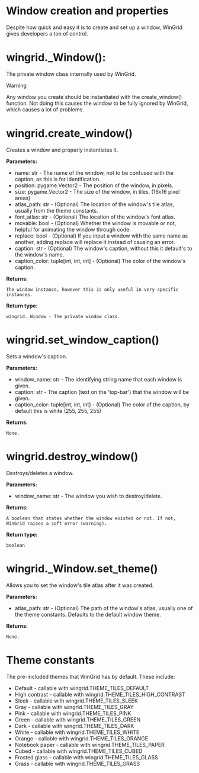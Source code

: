 # Window creation and properties

Despite how quick and easy it is to create and set up a window, WinGrid gives developers a ton of control.
# wingrid._Window():

The private window class internally used by WinGrid. 

> [!Warning]
> Any window you create should be instantiated with the create_window() function. Not doing this causes the window to be fully ignored by WinGrid, which causes a lot of problems.

# wingrid.create_window()

Creates a window and properly instantiates it.

**Parameters:**

- name: str - The name of the window, not to be confused with the caption, as this is for identification.
- position: pygame.Vector2 - The position of the window, in pixels.
- size: pygame.Vector2 - The size of the window, in tiles. (16x16 pixel areas)
- atlas_path: str - (Optional) The location of the window's tile atlas, usually from the theme constants.
- font_atlas: str - (Optional) The location of the window's font atlas.
- movable: bool - (Optional) Whether the window is movable or not, helpful for animating the window through code.
- replace: bool - (Optional) If you input a window with the same name as another, adding replace will replace it instead of causing an error.
- caption: str - (Optional) The window's caption, without this it default's to the window's name.
- caption_color: tuple[int, int, int] - (Optional) The color of the window's caption.

**Returns:**

	The window instance, however this is only useful in very specific instances.
	
**Return type:**

	wingrid._Window - The private window class.

# wingrid.set_window_caption()

Sets a window's caption.

**Parameters:**

- window_name: str - The identifying string name that each window is given.
- caption: str - The caption (text on the 'top-bar') that the window will be given.
- caption_color: tuple[int, int, int] - (Optional) The color of the caption, by default this is white (255, 255, 255)

**Returns:**

	None.

# wingrid.destroy_window()

Destroys/deletes a window.

**Parameters:**

- window_name: str - The window you wish to destroy/delete.

**Returns:**

	A boolean that states whether the window existed or not. If not, WinGrid raises a soft error (warning).
	
**Return type:**

	boolean

# wingrid._Window.set_theme()

Allows you to set the window's tile atlas after it was created.

**Parameters:**

- atlas_path: str - (Optional) The path of the window's atlas, usually one of the theme constants. Defaults to the default window theme.

**Returns:**

	None.
	
# Theme constants
The pre-included themes that WinGrid has by default. These include:
- Default - callable with wingrid.THEME_TILES_DEFAULT
- High contrast - callable with wingrid.THEME_TILES_HIGH_CONTRAST
- Sleek - callable with wingrid.THEME_TILES_SLEEK
- Gray - callable with wingrid.THEME_TILES_GRAY
- Pink - callable with wingrid.THEME_TILES_PINK
- Green - callable with wingrid.THEME_TILES_GREEN
- Dark - callable with wingrid.THEME_TILES_DARK
- White - callable with wingrid.THEME_TILES_WHITE
- Orange - callable with wingrid.THEME_TILES_ORANGE
- Notebook paper - callable with wingrid.THEME_TILES_PAPER
- Cubed - callable with wingrid.THEME_TILES_CUBED
- Frosted glass - callable with wingrid.THEME_TILES_GLASS
- Grass - callable with wingrid.THEME_TILES_GRASS